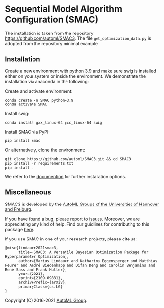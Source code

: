 # Sequential Model Algorithm Configuration (SMAC)

The installation is taken from the repository https://github.com/automl/SMAC3.  The file `get_optimization_data.py` is adopted from the repository minimal example.


## Installation

Create a new environment with python 3.9 and make sure swig is installed either on your system or
inside the environment. We demonstrate the installation via anaconda in the following:

Create and activate environment:
```
conda create -n SMAC python=3.9
conda activate SMAC
```

Install swig:
```
conda install gxx_linux-64 gcc_linux-64 swig
```

Install SMAC via PyPI:
```
pip install smac
```

Or alternatively, clone the environment:
```
git clone https://github.com/automl/SMAC3.git && cd SMAC3
pip install -r requirements.txt
pip install .
```

We refer to the [documention](https://automl.github.io/SMAC3) for further installation options.



## Miscellaneous

SMAC3 is developed by the [AutoML Groups of the Universities of Hannover and
Freiburg](http://www.automl.org/).

If you have found a bug, please report to [issues](https://github.com/automl/SMAC3/issues). Moreover, we are appreciating any kind of help.
Find our guidlines for contributing to this package [here](https://github.com/automl/SMAC3/blob/master/.github/CONTRIBUTING.md).

If you use SMAC in one of your research projects, please cite us:
```
@misc{lindauer2021smac3,
      title={SMAC3: A Versatile Bayesian Optimization Package for Hyperparameter Optimization}, 
      author={Marius Lindauer and Katharina Eggensperger and Matthias Feurer and André Biedenkapp and Difan Deng and Carolin Benjamins and René Sass and Frank Hutter},
      year={2021},
      eprint={2109.09831},
      archivePrefix={arXiv},
      primaryClass={cs.LG}
}
```

Copyright (C) 2016-2021  [AutoML Group](http://www.automl.org/).
